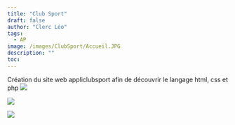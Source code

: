 ```yaml
---
title: "Club Sport"
draft: false
author: "Clerc Léo"
tags:
  - AP
image: /images/ClubSport/Accueil.JPG
description: ""
toc: 
---
```

Création du site web appliclubsport afin de découvrir le langage html, css et php
![](/images/ClubSport/GestionAdherents.JPG)

![](/images/ClubSport/GestionCours.JPG)

![](/images/ClubSport/Planing.JPG)
